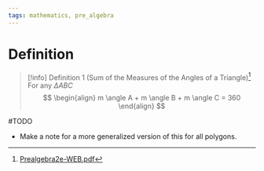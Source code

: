 ```yaml
---
tags: mathematics, pre_algebra
---
```


# Definition

> [!info] Definition 1 (Sum of the Measures of the Angles of a Triangle)[^1]
> For any $\Delta ABC$
> $$
> \begin{align}
> m \angle A + m \angle B + m \angle C = 360
> \end{align}
> $$

#TODO
- Make a note for a more generalized version of this for all polygons.

[^1]: [Prealgebra2e-WEB.pdf](zotero://open-pdf/library/items/W4QW2QZI?page=755)